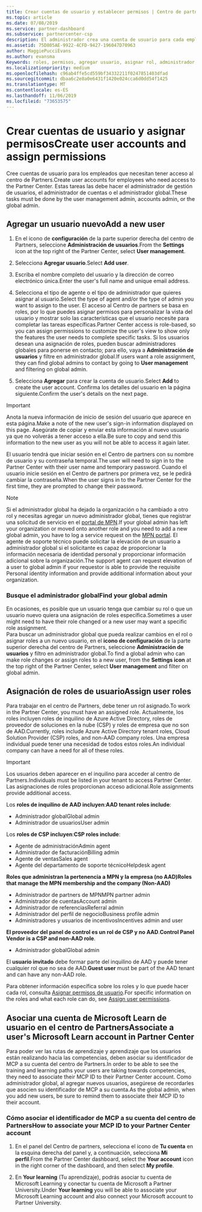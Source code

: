```yaml
---
title: Crear cuentas de usuario y establecer permisos | Centro de partners
ms.topic: article
ms.date: 07/08/2019
ms.service: partner-dashboard
ms.subservice: partnercenter-csp
description: El administrador crea una cuenta de usuario para cada empleado del partner que necesite acceder al Centro de partners.
ms.assetid: 75D805AE-9922-4CFD-9427-196047D70963
author: MaggiePucciEvans
ms.author: evansma
Keywords: roles, permisos, agregar usuario, asignar rol, administrador, agente,
ms.localizationpriority: medium
ms.openlocfilehash: c96ab4ffe5cd559bf34332211f0247851403dfad
ms.sourcegitcommit: dbaa6c2e8a0e6431f1420e024cca6d0dd54f1425
ms.translationtype: MT
ms.contentlocale: es-ES
ms.lasthandoff: 11/06/2019
ms.locfileid: "73653575"
---
```

# <a name="create-user-accounts-and-assign-permissions"></a><span data-ttu-id="7ec3e-104">Crear cuentas de usuario y asignar permisos</span><span class="sxs-lookup"><span data-stu-id="7ec3e-104">Create user accounts and assign permissions</span></span>

<span data-ttu-id="7ec3e-105">Cree cuentas de usuario para los empleados que necesitan tener acceso al centro de Partners.</span><span class="sxs-lookup"><span data-stu-id="7ec3e-105">Create user accounts for employees who need access to the Partner Center.</span></span> <span data-ttu-id="7ec3e-106">Estas tareas las debe hacer el administrador de gestión de usuarios, el administrador de cuentas o el administrador global.</span><span class="sxs-lookup"><span data-stu-id="7ec3e-106">These tasks must be done by the user management admin, accounts admin, or the global admin.</span></span> 


## <a name="add-a-new-user"></a><span data-ttu-id="7ec3e-107">Agregar un usuario nuevo</span><span class="sxs-lookup"><span data-stu-id="7ec3e-107">Add a new user</span></span>

1. <span data-ttu-id="7ec3e-108">En el icono de **configuración** de la parte superior derecha del centro de Partners, seleccione **Administración de usuarios**.</span><span class="sxs-lookup"><span data-stu-id="7ec3e-108">From the **Settings** icon at the top right of the Partner Center, select **User management**.</span></span>

2.  <span data-ttu-id="7ec3e-109">Selecciona **Agregar usuario**.</span><span class="sxs-lookup"><span data-stu-id="7ec3e-109">Select **Add user**.</span></span>

3.  <span data-ttu-id="7ec3e-110">Escriba el nombre completo del usuario y la dirección de correo electrónico única.</span><span class="sxs-lookup"><span data-stu-id="7ec3e-110">Enter the user's full name and unique email address.</span></span>

4.  <span data-ttu-id="7ec3e-111">Selecciona el tipo de agente o el tipo de administrador que quieres asignar al usuario.</span><span class="sxs-lookup"><span data-stu-id="7ec3e-111">Select the type of agent and/or the type of admin you want to assign to the user.</span></span> <span data-ttu-id="7ec3e-112">El acceso al Centro de partners se basa en roles, por lo que puedes asignar permisos para personalizar la vista del usuario y mostrar solo las características que el usuario necesite para completar las tareas específicas.</span><span class="sxs-lookup"><span data-stu-id="7ec3e-112">Partner Center access is role-based, so you can assign permissions to customize the user's view to show only the features the user needs to complete specific tasks.</span></span>  <span data-ttu-id="7ec3e-113">Si los usuarios desean una asignación de roles, pueden buscar administradores globales para ponerse en contacto; para ello, vaya a **Administración de usuarios** y filtre en administrador global.</span><span class="sxs-lookup"><span data-stu-id="7ec3e-113">If users want a role assignment, they can find global admins to contact by going to **User management** and filtering on global admin.</span></span>

5.  <span data-ttu-id="7ec3e-114">Selecciona **Agregar** para crear la cuenta de usuario.</span><span class="sxs-lookup"><span data-stu-id="7ec3e-114">Select **Add** to create the user account.</span></span> <span data-ttu-id="7ec3e-115">Confirma los detalles del usuario en la página siguiente.</span><span class="sxs-lookup"><span data-stu-id="7ec3e-115">Confirm the user's details on the next page.</span></span>

> [!IMPORTANT]  
> <span data-ttu-id="7ec3e-116">Anota la nueva información de inicio de sesión del usuario que aparece en esta página.</span><span class="sxs-lookup"><span data-stu-id="7ec3e-116">Make a note of the new user's sign-in information displayed on this page.</span></span> <span data-ttu-id="7ec3e-117">Asegúrate de copiar y enviar esta información al nuevo usuario ya que no volverás a tener acceso a ella.</span><span class="sxs-lookup"><span data-stu-id="7ec3e-117">Be sure to copy and send this information to the new user as you will not be able to access it again later.</span></span> 

<span data-ttu-id="7ec3e-118">El usuario tendrá que iniciar sesión en el Centro de partners con su nombre de usuario y su contraseña temporal.</span><span class="sxs-lookup"><span data-stu-id="7ec3e-118">The user will need to sign in to the Partner Center with their user name and temporary password.</span></span> <span data-ttu-id="7ec3e-119">Cuando el usuario inicie sesión en el Centro de partners por primera vez, se le pedirá cambiar la contraseña.</span><span class="sxs-lookup"><span data-stu-id="7ec3e-119">When the user signs in to the Partner Center for the first time, they are prompted to change their password.</span></span> 

> [!NOTE]  
>  <span data-ttu-id="7ec3e-120">Si el administrador global ha dejado la organización o ha cambiado a otro rol y necesitas agregar un nuevo administrador global, tienes que registrar una solicitud de servicio en el [portal de MPN](https://partner.microsoft.com/support).</span><span class="sxs-lookup"><span data-stu-id="7ec3e-120">If your global admin has left your organization or moved onto another role and you need to add a new global admin, you have to log a service request on the [MPN portal](https://partner.microsoft.com/support).</span></span> <span data-ttu-id="7ec3e-121">El agente de soporte técnico puede solicitar la elevación de un usuario a administrador global si el solicitante es capaz de proporcionar la información necesaria de identidad personal y proporcionar información adicional sobre la organización.</span><span class="sxs-lookup"><span data-stu-id="7ec3e-121">The support agent can request elevation of a user to global admin if your requestor is able to provide the requisite Personal identity information and provide additional information about your organization.</span></span>

### <a name="find-your-global-admin"></a><span data-ttu-id="7ec3e-122">Busque el administrador global</span><span class="sxs-lookup"><span data-stu-id="7ec3e-122">Find your global admin</span></span>

<span data-ttu-id="7ec3e-123">En ocasiones, es posible que un usuario tenga que cambiar su rol o que un usuario nuevo quiera una asignación de roles específica.</span><span class="sxs-lookup"><span data-stu-id="7ec3e-123">Sometimes a user might need to have their role changed or a new user may want a specific role assignment.</span></span>  
<span data-ttu-id="7ec3e-124">Para buscar un administrador global que pueda realizar cambios en el rol o asignar roles a un nuevo usuario, en el **icono de configuración** de la parte superior derecha del centro de Partners, seleccione **Administración de usuarios** y filtro en administrador global.</span><span class="sxs-lookup"><span data-stu-id="7ec3e-124">To find a global admin who can make role changes or assign roles to a new user, from the **Settings icon** at the top right of the Partner Center, select **User management** and filter on global admin.</span></span> 

## <a name="assign-user-roles"></a><span data-ttu-id="7ec3e-125">Asignación de roles de usuario</span><span class="sxs-lookup"><span data-stu-id="7ec3e-125">Assign user roles</span></span>

<span data-ttu-id="7ec3e-126">Para trabajar en el centro de Partners, debe tener un rol asignado.</span><span class="sxs-lookup"><span data-stu-id="7ec3e-126">To work in the Partner Center, you must have an assigned role.</span></span>  <span data-ttu-id="7ec3e-127">Actualmente, los roles incluyen roles de inquilino de Azure Active Directory, roles de proveedor de soluciones en la nube (CSP) y roles de empresa que no son de AAD.</span><span class="sxs-lookup"><span data-stu-id="7ec3e-127">Currently, roles include Azure Active Directory tenant roles, Cloud Solution Provider (CSP) roles, and non-AAD company roles.</span></span> <span data-ttu-id="7ec3e-128">Una empresa individual puede tener una necesidad de todos estos roles.</span><span class="sxs-lookup"><span data-stu-id="7ec3e-128">An individual company can have a need for all of these roles.</span></span>

>[!Important]
><span data-ttu-id="7ec3e-129">Los usuarios deben aparecer en el inquilino para acceder al centro de Partners.</span><span class="sxs-lookup"><span data-stu-id="7ec3e-129">Individuals must be listed in your tenant to access Partner Center.</span></span> <span data-ttu-id="7ec3e-130">Las asignaciones de roles proporcionan acceso adicional.</span><span class="sxs-lookup"><span data-stu-id="7ec3e-130">Role assignments provide additional access.</span></span>


<span data-ttu-id="7ec3e-131">Los **roles de inquilino de AAD incluyen**:</span><span class="sxs-lookup"><span data-stu-id="7ec3e-131">**AAD tenant roles include**:</span></span>
- <span data-ttu-id="7ec3e-132">Administrador global</span><span class="sxs-lookup"><span data-stu-id="7ec3e-132">Global admin</span></span>
- <span data-ttu-id="7ec3e-133">Administrador de usuarios</span><span class="sxs-lookup"><span data-stu-id="7ec3e-133">User admin</span></span>

<span data-ttu-id="7ec3e-134">Los **roles de CSP incluyen**:</span><span class="sxs-lookup"><span data-stu-id="7ec3e-134">**CSP roles include**:</span></span>
- <span data-ttu-id="7ec3e-135">Agente de administración</span><span class="sxs-lookup"><span data-stu-id="7ec3e-135">Admin agent</span></span>
- <span data-ttu-id="7ec3e-136">Administrador de facturación</span><span class="sxs-lookup"><span data-stu-id="7ec3e-136">Billing admin</span></span>
- <span data-ttu-id="7ec3e-137">Agente de ventas</span><span class="sxs-lookup"><span data-stu-id="7ec3e-137">Sales agent</span></span>
- <span data-ttu-id="7ec3e-138">Agente del departamento de soporte técnico</span><span class="sxs-lookup"><span data-stu-id="7ec3e-138">Helpdesk agent</span></span>

<span data-ttu-id="7ec3e-139">**Roles que administran la pertenencia a MPN y la empresa (no AAD)**</span><span class="sxs-lookup"><span data-stu-id="7ec3e-139">**Roles that manage the MPN membership and the company (Non-AAD)**</span></span>
- <span data-ttu-id="7ec3e-140">Administrador de partners de MPN</span><span class="sxs-lookup"><span data-stu-id="7ec3e-140">MPN partner admin</span></span>
- <span data-ttu-id="7ec3e-141">Administrador de cuentas</span><span class="sxs-lookup"><span data-stu-id="7ec3e-141">Account admin</span></span>
- <span data-ttu-id="7ec3e-142">Administrador de referencias</span><span class="sxs-lookup"><span data-stu-id="7ec3e-142">Referral admin</span></span>
- <span data-ttu-id="7ec3e-143">Administrador del perfil de negocio</span><span class="sxs-lookup"><span data-stu-id="7ec3e-143">Business profile admin</span></span>
- <span data-ttu-id="7ec3e-144">Administradores y usuarios de incentivos</span><span class="sxs-lookup"><span data-stu-id="7ec3e-144">Incentives admin and user</span></span>

<span data-ttu-id="7ec3e-145">**El proveedor del panel de control es un rol de CSP y no AAD**.</span><span class="sxs-lookup"><span data-stu-id="7ec3e-145">**Control Panel Vendor is a CSP and non-AAD role**.</span></span>
- <span data-ttu-id="7ec3e-146">Administrador global</span><span class="sxs-lookup"><span data-stu-id="7ec3e-146">Global admin</span></span>

<span data-ttu-id="7ec3e-147">El **usuario invitado** debe formar parte del inquilino de AAD y puede tener cualquier rol que no sea de AAD.</span><span class="sxs-lookup"><span data-stu-id="7ec3e-147">**Guest user** must be part of the AAD tenant and can have any non-AAD role.</span></span>

<span data-ttu-id="7ec3e-148">Para obtener información específica sobre los roles y lo que puede hacer cada rol, consulta [Asignar permisos de usuario](permissions-overview.md).</span><span class="sxs-lookup"><span data-stu-id="7ec3e-148">For specific information on the roles and what each role can do, see [Assign user permissions](permissions-overview.md).</span></span>

## <a name="associate-a-users-microsoft-learn-account-in-partner-center"></a><span data-ttu-id="7ec3e-149">Asociar una cuenta de Microsoft Learn de usuario en el centro de Partners</span><span class="sxs-lookup"><span data-stu-id="7ec3e-149">Associate a user's Microsoft Learn account in Partner Center</span></span>

<span data-ttu-id="7ec3e-150">Para poder ver las rutas de aprendizaje y aprendizaje que los usuarios están realizando hacia las competencias, deben asociar su identificador de MCP a su cuenta del centro de Partners.</span><span class="sxs-lookup"><span data-stu-id="7ec3e-150">In order to be able to see the training and learning paths your users are taking towards competencies, they need to associate their MCP ID to their Partner Center account.</span></span> <span data-ttu-id="7ec3e-151">Como administrador global, al agregar nuevos usuarios, asegúrese de recordarles que asocien su identificador de MCP a su cuenta.</span><span class="sxs-lookup"><span data-stu-id="7ec3e-151">As the global admin, when you add new users, be sure to remind them to associate their MCP ID to their account.</span></span> 

### <a name="how-to-associate-your-mcp-id-to-your-partner-center-account"></a><span data-ttu-id="7ec3e-152">Cómo asociar el identificador de MCP a su cuenta del centro de Partners</span><span class="sxs-lookup"><span data-stu-id="7ec3e-152">How to associate your MCP ID to your Partner Center account</span></span>

1. <span data-ttu-id="7ec3e-153">En el panel del Centro de partners, selecciona el icono de **Tu cuenta** en la esquina derecha del panel y, a continuación, selecciona **Mi perfil**.</span><span class="sxs-lookup"><span data-stu-id="7ec3e-153">From the Partner Center dashboard, select the **Your account** icon in the right corner of the dashboard, and then select **My profile**.</span></span>

2. <span data-ttu-id="7ec3e-154">En **Your learning** (Tu aprendizaje), podrás asociar tu cuenta de Microsoft Learning y conectar tu cuenta de Microsoft a Partner University.</span><span class="sxs-lookup"><span data-stu-id="7ec3e-154">Under **Your learning** you will be able to associate your Microsoft Learning account and also connect your Microsoft account to Partner University.</span></span>









